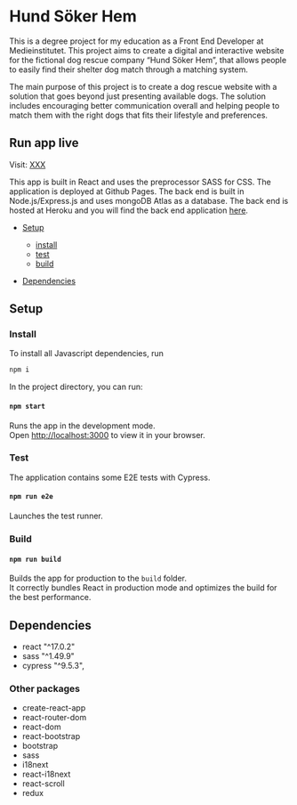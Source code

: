 # Hund Söker Hem
This is a degree project for my education as a Front End Developer at Medieinstitutet. This project aims to create a digital and interactive website for the fictional dog rescue company “Hund Söker Hem”, that allows people to easily find their shelter dog match through a matching system. 

The main purpose of this project is to create a dog rescue website with a solution that goes beyond just presenting available dogs. The solution includes encouraging better communication overall and helping people to match them with the right dogs that fits their lifestyle and preferences.

## Run app live 

Visit: [XXX](XXX)

This app is built in React and uses the preprocessor SASS for CSS. The application is deployed at Github Pages. The back end is built in Node.js/Express.js and uses mongoDB Atlas as a database. The back end is hosted at Heroku and you will find the back end application [here](https://github.com/josefinelofgren/pawpatrol-backend).

* [Setup](#setup)
    - [install](#install)
    - [test](#test)
    - [build](#build) 

* [Dependencies](#dependencies)

## Setup

### Install

To install all Javascript dependencies, run
```sh
npm i
```

In the project directory, you can run:

#### `npm start`

Runs the app in the development mode.\
Open [http://localhost:3000](http://localhost:3000) to view it in your browser.

### Test

The application contains some E2E tests with Cypress. 

#### `npm run e2e`

Launches the test runner.

### Build

#### `npm run build`

Builds the app for production to the `build` folder.\
It correctly bundles React in production mode and optimizes the build for the best performance.

## Dependencies

- react "^17.0.2"
- sass "^1.49.9"
- cypress "^9.5.3",

### Other packages
- create-react-app
- react-router-dom
- react-dom
- react-bootstrap
- bootstrap
- sass
- i18next
- react-i18next
- react-scroll
- redux
